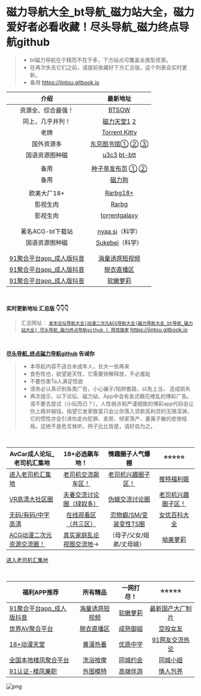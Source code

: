 # 磁力导航大全_bt导航_磁力站大全，磁力爱好者必看收藏！尽头导航_磁力终点导航github

>  - bt磁力导航在于精而不在于多，下方站点可覆盖全类型资源。
>  - 在再次失去它们之前，请提前收藏好下方汇总版，这个列表会实时更新。 
>  - 备用 https://jintou.gitbook.io



|                        介绍                         |                           最新地址                           |
| :-------------------------------------------------: | :----------------------------------------------------------: |
|                 资源全、综合最强！                  |                 [BTSOW](https://btsow.com/)                  |
|                 同上，几乎并列！                  |                 [磁力天堂1](https://Cltt.me)  [2](https://Cltt.vip)                  |
|                        老牌                         |       [Torrent Kitty](https://torrentkittyurl.com/tk/)       |
|                     国外资源多                      | [东京图书馆①](https://www.tokyotosho.info/)   [②](http://tokyotosho.se/)   [③](https://tokyo-tosho.net/) |
|                   国语资源图种磁                    | [u3c3](https://u3c3.cc/) [bt-btt](https://www.ebay.com/usr/bt-btt) |
|                                                     |                                                              |
|                        备用                         | [种子帝发布页](https://www.zhongzidizhi.com/)   [①](https://m.zhongziso61.xyz/)   [②](https://m.zhongziso19.xyz/) |
|                        备用                         |                [磁力狗](http://a.202089.xyz/)                |
|                                                     |                                                              |
|                     欧美大厂18+                     | [Rarbg18+](https://rarbgdata.org/torrents.php?category=2;4)  |
|                      影视生肉                       |               [Rarbg](https://rarbgdata.org/)                |
|                      影视生肉                       |          [torrentgalaxy](https://torrentgalaxy.to/)          |
|                                                     |                                                              |
|                                                     |                                                              |
|                  著名ACG-bt下载站                   |           [nyaa.si](https://nyaa.si/)（科学）          |
|                   国语资源图种磁                    |        [Sukebei](https://sukebei.nyaa.si/)（科学）        |
|                                                     |                                                              |
|                                                     |                                                              |
| [91聚合平台app_成人版抖音](https://yfriuxdff68nhtghjd8grtgr.linepr.cyou/fdhujde) |          [海量诱惑短视频](https://yfriuxdff68nhtghjd8grtgr.linepr.cyou/fdhujde)           |
| [91聚合平台app_成人版抖音](https://yfriuxdff68nhtghjd8grtgr.linepr.cyou/fdhujde) |            [脱衣直播区](https://yfriuxdff68nhtghjd8grtgr.linepr.cyou/fdhujde)             |
| [91聚合平台app_成人版抖音](https://yfriuxdff68nhtghjd8grtgr.linepr.cyou/fdhujde) |             [软嫩萝莉](https://yfriuxdff68nhtghjd8grtgr.linepr.cyou/fdhujde)              |


&nbsp;&nbsp;&nbsp;&nbsp;&nbsp;&nbsp;&nbsp;

**实时更新地址 汇总版 👇👇👇**

> 汇总网址： [`发车论坛导航大全|动漫二次元ACG导航大全|磁力导航大全_bt导航_磁力站大全| 尽头导航_磁力终点导航github | 照亮狼家`](https://jintou.gitbook.io) https://jintou.gitbook.io




&nbsp;&nbsp;&nbsp;&nbsp;&nbsp;&nbsp;&nbsp;


**[尽头导航_终点磁力导航github](https://jintou.gitbook.io/) 告诫你**

>  - 本导航内容不适合未成年人，长大一些再来
>   - 食色性也，欲望是天性，它需要排解释放，不必羞耻 
>   - 不要伤害Ta人满足性欲 
>   - 请务必认真识别各类广告，小心骗子/陷阱套路，以免上当， 造成损失
>   - 再次提示，以下论坛、磁力站、App中会有各式眼花缭乱的博彩广告。请不要去尝试（小玩而已？），人性弱点和严谨细致的博彩app代码会让你上瘾并输钱。指望它发家致富只会让你落入贷款高利贷的无限深渊，它的惯性亦会引诱你走向犯罪、卖房、倾家荡产、妻离子散的悲惨结局。这绝不是危言耸听，例子比比皆是，请好自为之。



&nbsp;&nbsp;&nbsp;&nbsp;&nbsp;&nbsp;&nbsp;




| AvCar成人论坛_老司机汇集地                                  |               **18+必选飙车地！**                |      情趣圈子人气爆棚                  |       ⭐⭐⭐⭐⭐        |
| ----------------------------------------------------------- | :----------------------------------------------: | :--------------------: | :----------------: |
| [进入老司机汇集地](https://yfriuxdff68nhtghjd8grtgr.linepr.cyou/fdhujde) |                [老司机交流飙车区！](https://yfriuxdff68nhtghjd8grtgr.linepr.cyou/fdhujde)                |   [老司机兴趣圈子区！](https://yfriuxdff68nhtghjd8grtgr.linepr.cyou/fdhujde)   |     [推特福利姬](https://yfriuxdff68nhtghjd8grtgr.linepr.cyou/fdhujde)     |
| [VR高清大社区圈](https://yfriuxdff68nhtghjd8grtgr.linepr.cyou/fdhujde)                                             |             [夫妻交流讨论圈（绿奴多）](https://yfriuxdff68nhtghjd8grtgr.linepr.cyou/fdhujde)             |     [伪娘交流讨论圈](https://yfriuxdff68nhtghjd8grtgr.linepr.cyou/fdhujde)     | [老司机兴趣圈子区！](https://yfriuxdff68nhtghjd8grtgr.linepr.cyou/fdhujde) |
| [无码/有码/中字高清](https://yfriuxdff68nhtghjd8grtgr.linepr.cyou/fdhujde)                                          |               [在线观看区（共三区）](https://yfriuxdff68nhtghjd8grtgr.linepr.cyou/fdhujde)               | [恋物癖/SM/变装变性TS圈](https://yfriuxdff68nhtghjd8grtgr.linepr.cyou/fdhujde) |    [女优百科大全](https://yfriuxdff68nhtghjd8grtgr.linepr.cyou/fdhujde)    |
| [ACG动漫二次元资源交流圈！](https://yfriuxdff68nhtghjd8grtgr.linepr.cyou/fdhujde)                                   | [真实家庭乱论视图交流地](https://yfriuxdff68nhtghjd8grtgr.linepr.cyou/fdhujde)→ |      （母子/父女/姐弟/丈母娘）        |        [呦美萝莉](https://yfriuxdff68nhtghjd8grtgr.linepr.cyou/fdhujde)              |
[进入老司机汇集地](https://yfriuxdff68nhtghjd8grtgr.linepr.cyou/fdhujde) 

&nbsp;&nbsp;&nbsp;&nbsp;&nbsp;&nbsp;&nbsp;


| 福利APP推荐                                                |         所有精品                                           |           一网打尽！                                    |                ⭐⭐⭐⭐⭐                                |
| --------------------------------------------------- | :----------------------------------------------------------: | :---------------------------------------------------: | :----------------------------------------------------------: |
| [91聚合平台app_成人版抖音](https://yfriuxdff68nhtghjd8grtgr.linepr.cyou/fdhujde) |          [海量诱惑短视频](https://yfriuxdff68nhtghjd8grtgr.linepr.cyou/fdhujde)           |          [软嫩萝莉](https://yfriuxdff68nhtghjd8grtgr.linepr.cyou/fdhujde)          |         [最新国产大厂制片](https://yfriuxdff68nhtghjd8grtgr.linepr.cyou/fdhujde)          |
| [世界AV聚合平台](https://yfriuxdff68nhtghjd8grtgr.linepr.cyou/fdhujde) |            [脱衣直播区](https://yfriuxdff68nhtghjd8grtgr.linepr.cyou/fdhujde)             |     [成熟御姐](https://yfriuxdff68nhtghjd8grtgr.linepr.cyou/fdhujde)      |             [空投女友](https://yfriuxdff68nhtghjd8grtgr.linepr.cyou/fdhujde)              |
| [18+动漫天堂](https://yfriuxdff68nhtghjd8grtgr.linepr.cyou/fdhujde) |           [黄漫热番](https://yfriuxdff68nhtghjd8grtgr.linepr.cyou/fdhujde)    |   [优质中字](https://yfriuxdff68nhtghjd8grtgr.linepr.cyou/fdhujde)              |       [91网友交流热论](https://yfriuxdff68nhtghjd8grtgr.linepr.cyou/fdhujde)   
|  [全国本地楼凤聚合平台](https://yfriuxdff68nhtghjd8grtgr.linepr.cyou/fdhujde)    | [洗浴按摩](https://yfriuxdff68nhtghjd8grtgr.linepr.cyou/fdhujde)| [同城约会](https://yfriuxdff68nhtghjd8grtgr.linepr.cyou/fdhujde) | [同城小姐](https://yfriuxdff68nhtghjd8grtgr.linepr.cyou/fdhujde)|
| [91认证-楼凤兼职](https://yfriuxdff68nhtghjd8grtgr.linepr.cyou/fdhujde)| [外围模特](https://yfriuxdff68nhtghjd8grtgr.linepr.cyou/fdhujde)| [高端伴游](https://yfriuxdff68nhtghjd8grtgr.linepr.cyou/fdhujde)| [情人包养](https://yfriuxdff68nhtghjd8grtgr.linepr.cyou/fdhujde)| 

![png](https://user-images.githubusercontent.com/99425739/203991670-dd69c8f1-6e81-4e6b-b22b-053e37241978.png)

